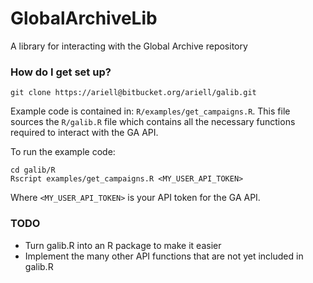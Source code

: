 # GlobalArchiveLib #

A library for interacting with the Global Archive repository

### How do I get set up? ###

```
git clone https://ariell@bitbucket.org/ariell/galib.git
```

Example code is contained in: `R/examples/get_campaigns.R`. This file sources the `R/galib.R` file which contains all the necessary functions required to interact with the GA API.

To run the example code:
```
cd galib/R
Rscript examples/get_campaigns.R <MY_USER_API_TOKEN>
```

Where `<MY_USER_API_TOKEN>` is your API token for the GA API.

### TODO ###

* Turn galib.R into an R package to make it easier
* Implement the many other API functions that are not yet included in galib.R